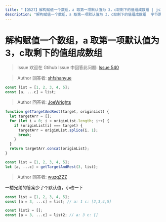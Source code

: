 ```yaml
---
title: "【Q527】解构赋值一个数组，a 取第一项默认值为 3，c取剩下的值组成数组 | js高频面试题"
description: "解构赋值一个数组，a 取第一项默认值为 3，c取剩下的值组成数组  字节跳动面试题、阿里腾讯面试题、美团小米面试题。"
---
```


# 解构赋值一个数组，a 取第一项默认值为 3，c取剩下的值组成数组

> Issue
> 欢迎在 Gtihub Issue 中回答此问题: [Issue 540](https://github.com/shfshanyue/Daily-Question/issues/540)

> Author
> 回答者: [shfshanyue](https://github.com/shfshanyue)

```js
const list = [1, 2, 3, 4, 5];
const [a, ...c] = list;
```

> Author
> 回答者: [JoeWrights](https://github.com/JoeWrights)

```javascript
function getTargetAndRest(target, originList) {
  let targetArr = [];
  for (let i = 0; i < originList.length; i++) {
    if (originList[i] === target) {
      targetArr = originList.splice(i, 1);
      break;
    }
  }
  return targetArr.concat(originList);
}

const list = [1, 2, 3, 4, 5];
let [a, ...c] = getTargetAndRest(3, list);
```

> Author
> 回答者: [wuzqZZZ](https://github.com/wuzqZZZ)

一楼兄弟的答案少了个默认值，小改一下

```javascript
const list = [1, 2, 3, 4, 5];
const [a = 3, ...c] = list; // a: 1 c: [2,3,4,5]

const list2 = [];
const [a = 3, ...c] = list2; // a: 3 c: []
```
